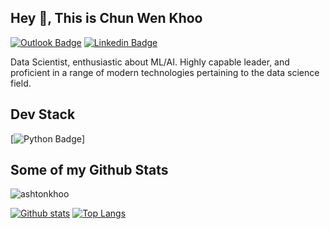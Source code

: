## Hey 👋, This is Chun Wen Khoo
[![Outlook Badge](https://img.shields.io/badge/Microsoft_Outlook-0078D4?style=for-the-badge&logo=microsoft-outlook&logoColor=white&link=mailto:ashton.khoo@hotmail.com)](mailto:ashton.khoo@hotmail.com) 
[![Linkedin Badge](https://img.shields.io/badge/LinkedIn-0077B5?style=for-the-badge&logo=linkedin&logoColor=white&link=https://www.linkedin.com/in/chun-wen-khoo/)](https://www.linkedin.com/in/chun-wen-khoo/) 
<p align='left'>Data Scientist, enthusiastic about ML/AI. Highly capable leader, and proficient in a range of modern technologies pertaining to the data science field. </p>

## Dev Stack
[![Python Badge](https://img.shields.io/badge/Python-3776AB?style=for-the-badge&logo=python&logoColor=white)]


## Some of my Github Stats
<p align=left> <img src=https://komarev.com/ghpvc/?username=ashtonkhoo alt=ashtonkhoo /> </p>

[![Github stats](https://github-readme-stats.vercel.app/api?username=ashtonkhoo&show_icons=true&include_all_commits=true)](https://github.com/ashtonkhoo/github-readme-stats)
[![Top Langs](https://github-readme-stats.vercel.app/api/top-langs/?username=ashtonkhoo&layout=compact)](https://github.com/ashtonkhoo/github-readme-stats)


